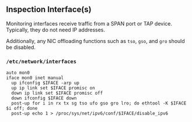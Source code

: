 ## Inspection Interface(s)

Monitoring interfaces receive traffic from a SPAN port or TAP device. Typically, they do not need IP addresses.

Additionally, any NIC offloading functions such as `tso`, `gso`, and `gro` should be disabled.

### `/etc/network/interfaces`
```
auto mon0
iface mon0 inet manual
  up ifconfig $IFACE -arp up
  up ip link set $IFACE promisc on
  down ip link set $IFACE promisc off
  down ifconfig $IFACE down
  post-up for i in rx tx sg tso ufo gso gro lro; do ethtool -K $IFACE $i off; done
  post-up echo 1 > /proc/sys/net/ipv6/conf/$IFACE/disable_ipv6
```